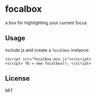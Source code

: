 # focalbox

a box for highlighting your current focus


## Usage

include js and create a `focalbox` instance:

    <script src="focalbox.min.js"></script>
    <script> fb = new focalbox(); </script>


## License

MIT
